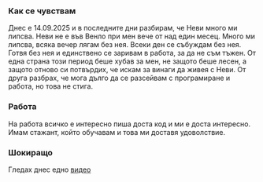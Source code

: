 ### Как се чувствам  
Днес е 14.09.2025 и в последните дни разбирам, че Неви много ми липсва.
Неви не е във Венло при мен вече от над един месец. Много ми липсва, всяка вечер лягам без нея. Всеки ден се събуждам без нея. Готвя без нея и единствено се заривам в работа, за да не съм тъжен.
От една страна този период беше хубав за мен, не защото беше лесен, а защото отново си потвърдих, че искам за винаги да живея с Неви. От друга разбрах, че мога дълго да се разсейвам с програмиране и работа, но това не стига. 
### Работа
На работа всичко е интересно пиша доста код и ми е доста интересно. Имам стажант, който обучавам и това ми доставя удоволствие. 

### Шокиращо
Гледах днес едно [видео](https://youtu.be/5M_hmwBBPnc)